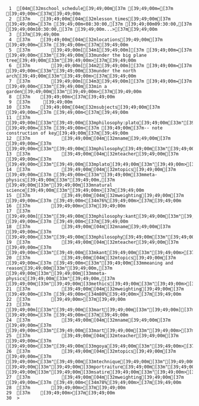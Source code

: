      1	[04m[32mschool_schedule[39;49;00m[37m [39;49;00m=[37m [39;49;00m<[37m[39;49;00m
     2	[37m    [39;49;00m[04m[32mlesson_times[39;49;00m[37m [39;49;00m=[37m [39;49;00m<08:30:00,[37m [39;49;00m09:30:00,[37m [39;49;00m10:30:00,[37m [39;49;00m...>[37m[39;49;00m
     3	[37m[39;49;00m
     4	[37m    [39;49;00m[04m[32mlocations[39;49;00m[37m [39;49;00m=[37m [39;49;00m<[37m[39;49;00m
     5	[37m        [39;49;00m[[34m1[39;49;00m][37m [39;49;00m=[37m [39;49;00m<[33m"[39;49;00m[33munder the big plane tree[39;49;00m[33m"[39;49;00m>[37m[39;49;00m
     6	[37m        [39;49;00m[[34m2[39;49;00m][37m [39;49;00m=[37m [39;49;00m<[33m"[39;49;00m[33munder the north arch[39;49;00m[33m"[39;49;00m>[37m[39;49;00m
     7	[37m        [39;49;00m[[34m3[39;49;00m][37m [39;49;00m=[37m [39;49;00m<[33m"[39;49;00m[33min a garden[39;49;00m[33m"[39;49;00m>[37m[39;49;00m
     8	[37m    [39;49;00m>[37m[39;49;00m
     9	[37m     [39;49;00m
    10	[37m    [39;49;00m[04m[32msubjects[39;49;00m[37m [39;49;00m=[37m [39;49;00m<[37m[39;49;00m
    11	[37m        [39;49;00m[[33m"[39;49;00m[33mphilosophy:plato[39;49;00m[33m"[39;49;00m][37m [39;49;00m=[37m [39;49;00m<[37m [39;49;00m[37m-- note construction of key[39;49;00m[37m[39;49;00m
    12	[37m            [39;49;00m[04m[32mname[39;49;00m[37m [39;49;00m=[37m [39;49;00m<[33m"[39;49;00m[33mphilosophy[39;49;00m[33m"[39;49;00m>[37m[39;49;00m
    13	[37m            [39;49;00m[04m[32mteacher[39;49;00m[37m [39;49;00m=[37m [39;49;00m<[33m"[39;49;00m[33mplato[39;49;00m[33m"[39;49;00m>[37m[39;49;00m
    14	[37m            [39;49;00m[04m[32mtopics[39;49;00m[37m [39;49;00m=[37m [39;49;00m<[33m"[39;49;00m[33mmeta-physics[39;49;00m[33m"[39;49;00m,[37m [39;49;00m[33m"[39;49;00m[33mnatural science[39;49;00m[33m"[39;49;00m>[37m[39;49;00m
    15	[37m            [39;49;00m[04m[32mweighting[39;49;00m[37m [39;49;00m=[37m [39;49;00m<[34m76%[39;49;00m>[37m[39;49;00m
    16	[37m        [39;49;00m>[37m[39;49;00m
    17	[37m        [39;49;00m[[33m"[39;49;00m[33mphilosophy:kant[39;49;00m[33m"[39;49;00m][37m [39;49;00m=[37m [39;49;00m<[37m[39;49;00m
    18	[37m            [39;49;00m[04m[32mname[39;49;00m[37m [39;49;00m=[37m [39;49;00m<[33m"[39;49;00m[33mphilosophy[39;49;00m[33m"[39;49;00m>[37m[39;49;00m
    19	[37m            [39;49;00m[04m[32mteacher[39;49;00m[37m [39;49;00m=[37m [39;49;00m<[33m"[39;49;00m[33mkant[39;49;00m[33m"[39;49;00m>[37m[39;49;00m
    20	[37m            [39;49;00m[04m[32mtopics[39;49;00m[37m [39;49;00m=[37m [39;49;00m<[33m"[39;49;00m[33mmeaning and reason[39;49;00m[33m"[39;49;00m,[37m [39;49;00m[33m"[39;49;00m[33mmeta-physics[39;49;00m[33m"[39;49;00m,[37m [39;49;00m[33m"[39;49;00m[33methics[39;49;00m[33m"[39;49;00m>[37m[39;49;00m
    21	[37m            [39;49;00m[04m[32mweighting[39;49;00m[37m [39;49;00m=[37m [39;49;00m<[34m80%[39;49;00m>[37m[39;49;00m
    22	[37m        [39;49;00m>[37m[39;49;00m
    23	[37m        [39;49;00m[[33m"[39;49;00m[33mart[39;49;00m[33m"[39;49;00m][37m [39;49;00m=[37m [39;49;00m<[37m[39;49;00m
    24	[37m            [39;49;00m[04m[32mname[39;49;00m[37m [39;49;00m=[37m [39;49;00m<[33m"[39;49;00m[33mart[39;49;00m[33m"[39;49;00m>[37m[39;49;00m
    25	[37m            [39;49;00m[04m[32mteacher[39;49;00m[37m [39;49;00m=[37m [39;49;00m<[33m"[39;49;00m[33mgoya[39;49;00m[33m"[39;49;00m>[37m[39;49;00m
    26	[37m            [39;49;00m[04m[32mtopics[39;49;00m[37m [39;49;00m=[37m [39;49;00m<[33m"[39;49;00m[33mtechnique[39;49;00m[33m"[39;49;00m,[37m [39;49;00m[33m"[39;49;00m[33mportraiture[39;49;00m[33m"[39;49;00m,[37m [39;49;00m[33m"[39;49;00m[33msatire[39;49;00m[33m"[39;49;00m>[37m[39;49;00m
    27	[37m            [39;49;00m[04m[32mweighting[39;49;00m[37m [39;49;00m=[37m [39;49;00m<[34m78%[39;49;00m>[37m[39;49;00m
    28	[37m        [39;49;00m>[37m[39;49;00m
    29	[37m    [39;49;00m>[37m[39;49;00m
    30	>
